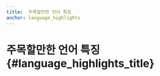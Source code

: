 ```yaml
---
title:  주목할만한 언어 특징
anchor: language_highlights
---
```


# 주목할만한 언어 특징 {#language_highlights_title}

